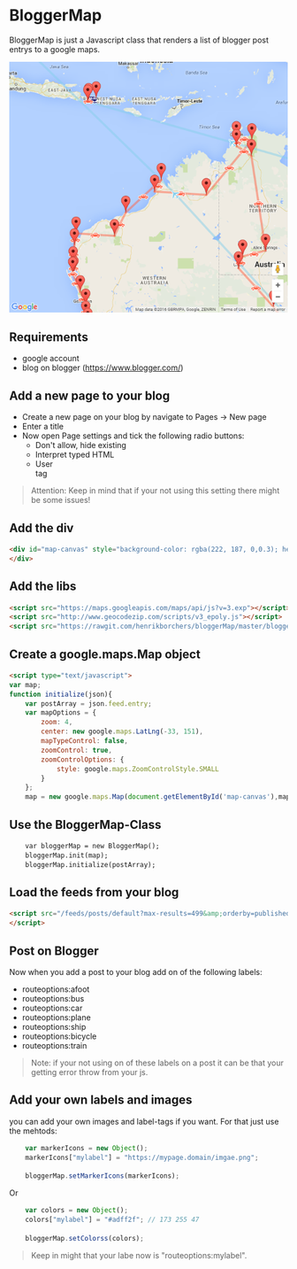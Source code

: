 # BloggerMap 

BloggerMap is just a Javascript class that renders a list of blogger post entrys to a google maps.

![alt tag](https://raw.githubusercontent.com/henrikborchers/bloggerMap/master/example.png)

## Requirements
  - google account
  - blog on blogger (https://www.blogger.com/)

## Add a new page to your blog
- Create a new page on your blog by navigate to Pages -> New page
- Enter a title 
- Now open Page settings and tick the following radio buttons:
    - Don't allow, hide existing
    - Interpret typed HTML
    - User <br> tag

> Attention: Keep in mind that if your not using this setting there might be some issues! 

## Add the div
```html
<div id="map-canvas" style="background-color: rgba(222, 187, 0,0.3); height: 600px; margin: 0px; padding: 0px; width: 100%;">
</div>
```

## Add the libs
```html 
<script src="https://maps.googleapis.com/maps/api/js?v=3.exp"></script>
<script src="http://www.geocodezip.com/scripts/v3_epoly.js"></script>
<script src="https://rawgit.com/henrikborchers/bloggerMap/master/bloggerMap.js"></script>
```

## Create a google.maps.Map object
```html 
<script type="text/javascript">
var map;
function initialize(json){
    var postArray = json.feed.entry;
    var mapOptions = {
        zoom: 4,
        center: new google.maps.LatLng(-33, 151),
        mapTypeControl: false,  
        zoomControl: true,
        zoomControlOptions: {
            style: google.maps.ZoomControlStyle.SMALL
        }
    };
    map = new google.maps.Map(document.getElementById('map-canvas'),mapOptions);
```

## Use the BloggerMap-Class
```html 
    var bloggerMap = new BloggerMap();
    bloggerMap.init(map);    
    bloggerMap.initialize(postArray);  
```

## Load the feeds from your blog
```html 
<script src="/feeds/posts/default?max-results=499&amp;orderby=published&amp;alt=json-in-script&amp;callback=initialize">
</script>
```

## Post on Blogger
Now when you add a post to your blog add on of the following labels:
- routeoptions:afoot
- routeoptions:bus
- routeoptions:car
- routeoptions:plane
- routeoptions:ship
- routeoptions:bicycle
- routeoptions:train

> Note: if your not using on of these labels on a post it can be that your getting error throw from your js.

## Add your own labels and images
you can add your own images and label-tags if you want. For that just use the mehtods:
```javascript 
    var markerIcons = new Object();
    markerIcons["mylabel"] = "https://mypage.domain/imgae.png"; 
     
    bloggerMap.setMarkerIcons(markerIcons);
```
Or
```javascript     
    var colors = new Object();
    colors["mylabel"] = "#adff2f"; // 173 255 47
    
    bloggerMap.setColorss(colors);
```
> Keep in might that your labe now is "routeoptions:mylabel".
